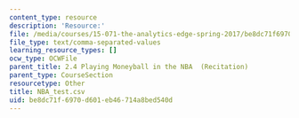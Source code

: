 ```yaml
---
content_type: resource
description: 'Resource:'
file: /media/courses/15-071-the-analytics-edge-spring-2017/be8dc71f6970d601eb46714a8bed540d_NBA_test.csv
file_type: text/comma-separated-values
learning_resource_types: []
ocw_type: OCWFile
parent_title: 2.4 Playing Moneyball in the NBA  (Recitation)
parent_type: CourseSection
resourcetype: Other
title: NBA_test.csv
uid: be8dc71f-6970-d601-eb46-714a8bed540d
---
```


